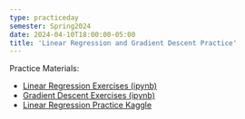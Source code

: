```yaml
---
type: practiceday
semester: Spring2024
date: 2024-04-10T18:00:00-05:00
title: 'Linear Regression and Gradient Descent Practice'
---
```

Practice Materials:
- [Linear Regression Exercises (ipynb)](/ml-notebooks-Spring24/linreg-gradient-descent/linreg-exercise.ipynb)
- [Gradient Descent Exercises (ipynb)](/ml-notebooks-Spring24/linreg-gradient-descent/Gradient_Descent_Exercises.ipynb)
- [Linear Regression Practice Kaggle](https://www.kaggle.com/code/koryrosen/linear-regression)

